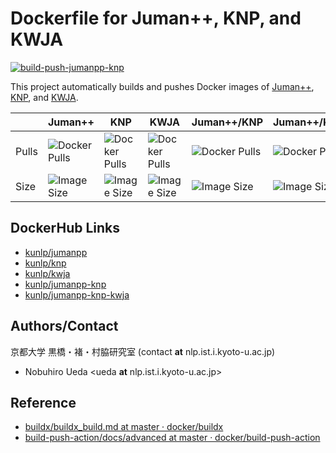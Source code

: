# Dockerfile for Juman++, KNP, and KWJA

[![build-push-jumanpp-knp](https://github.com/ku-nlp/dockerfile-jumanpp-knp/actions/workflows/build-push-jumanpp-knp.yml/badge.svg)](https://github.com/ku-nlp/dockerfile-jumanpp-knp/actions/workflows/build-push-jumanpp-knp.yml)

This project automatically builds and pushes Docker images of [Juman++](https://github.com/ku-nlp/jumanpp), [KNP](https://github.com/ku-nlp/knp), and [KWJA](https://github.com/ku-nlp/kwja).

|       | Juman++                                                                      | KNP                                                                      | KWJA                                                                      | Juman++/KNP                                                                      | Juman++/KNP/KWJA                                                                      |
|-------|------------------------------------------------------------------------------|--------------------------------------------------------------------------|---------------------------------------------------------------------------|----------------------------------------------------------------------------------|---------------------------------------------------------------------------------------|
| Pulls | ![Docker Pulls](https://img.shields.io/docker/pulls/kunlp/jumanpp)           | ![Docker Pulls](https://img.shields.io/docker/pulls/kunlp/knp)           | ![Docker Pulls](https://img.shields.io/docker/pulls/kunlp/kwja)           | ![Docker Pulls](https://img.shields.io/docker/pulls/kunlp/jumanpp-knp)           | ![Docker Pulls](https://img.shields.io/docker/pulls/kunlp/jumanpp-knp-kwja)           |
| Size  | ![Image Size](https://img.shields.io/docker/image-size/kunlp/jumanpp/ubuntu) | ![Image Size](https://img.shields.io/docker/image-size/kunlp/knp/ubuntu) | ![Image Size](https://img.shields.io/docker/image-size/kunlp/kwja/latest) | ![Image Size](https://img.shields.io/docker/image-size/kunlp/jumanpp-knp/ubuntu) | ![Image Size](https://img.shields.io/docker/image-size/kunlp/jumanpp-knp-kwja/latest) |

## DockerHub Links

- [kunlp/jumanpp](https://hub.docker.com/repository/docker/kunlp/jumanpp)
- [kunlp/knp](https://hub.docker.com/repository/docker/kunlp/knp)
- [kunlp/kwja](https://hub.docker.com/repository/docker/kunlp/kwja)
- [kunlp/jumanpp-knp](https://hub.docker.com/repository/docker/kunlp/jumanpp-knp)
- [kunlp/jumanpp-knp-kwja](https://hub.docker.com/repository/docker/kunlp/jumanpp-knp-kwja)

## Authors/Contact

京都大学 黒橋・褚・村脇研究室 (contact **at** nlp.ist.i.kyoto-u.ac.jp)

- Nobuhiro Ueda <ueda **at** nlp.ist.i.kyoto-u.ac.jp>

## Reference

- [buildx/buildx_build.md at master · docker/buildx](https://github.com/docker/buildx/blob/master/docs/reference/buildx_build.md)
- [build-push-action/docs/advanced at master · docker/build-push-action](https://github.com/docker/build-push-action/tree/master/docs/advanced)
